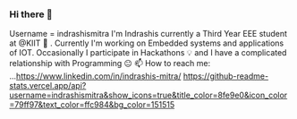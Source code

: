 ### Hi there 👋
Username = indrashismitra 
I'm Indrashis currently a Third Year EEE student at @KIIT 🏫 . 
Currently I'm working on Embedded systems and applications of IOT. 
Occasionally I participate in Hackathons 💡 and I have a complicated relationship with Programming 😐
 📫 How to reach me: ...https://www.linkedin.com/in/indrashis-mitra/
  https://github-readme-stats.vercel.app/api?username=indrashismitra&show_icons=true&title_color=8fe9e0&icon_color=79ff97&text_color=ffc984&bg_color=151515
<!--
**indrashismitra/indrashismitra** is a ✨ _special_ ✨ repository because its `README.md` (this file) appears on your GitHub profile.

Here are some ideas to get you started:

- 🔭 I’m currently working on ...
- 🌱 I’m currently learning ...
- 👯 I’m looking to collaborate on ...
- 🤔 I’m looking for help with ...
- 💬 Ask me about ...
-
- 😄 Pronouns: ...
- ⚡ Fun fact: ...
-->
